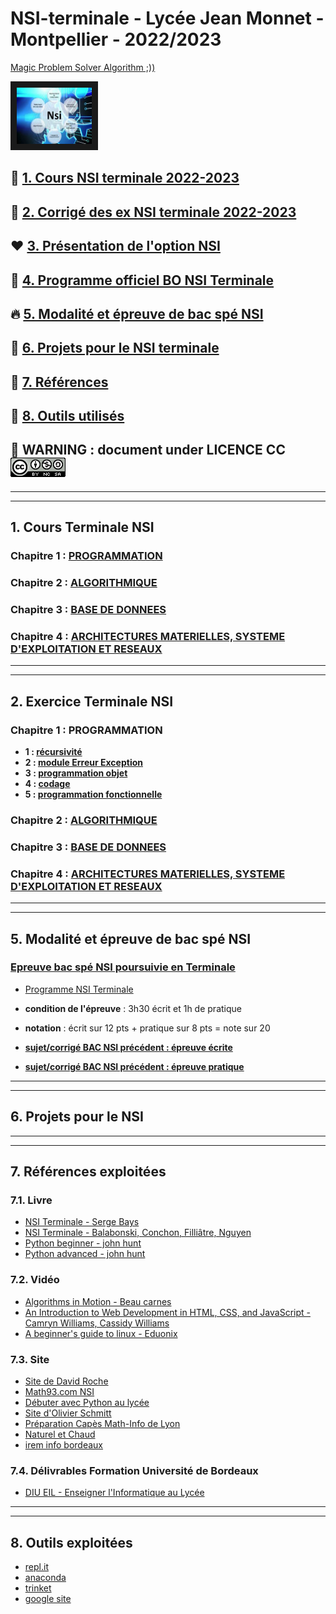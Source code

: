 # NSI-terminale - Lycée Jean Monnet - Montpellier - 2022/2023

[Magic Problem Solver Algorithm ;))](https://proftomcrick.com/2011/04/26/feynman-problem-solving-algorithm/)

<a href="https://www.youtube.com/watch?v=gpJvvH8JFn4" target="_blank"><img src="https://github.com/Math13Net/NSI-premiere/blob/master/nsi.jpg" alt="NSI Première" width="120" height="90" border="10" /></a>

## 🚀 [1. Cours NSI terminale 2022-2023](#cours)

## 🎃 [2. Corrigé des ex NSI terminale 2022-2023](#ex)

## ❤️ [3. Présentation de l'option NSI](https://youtu.be/bH_zIqCe6Ks)

## 🌈 [4. Programme officiel BO NSI Terminale](https://cache.media.education.gouv.fr/file/SPE8_MENJ_25_7_2019/93/3/spe247_annexe_1158933.pdf)

## 🔥 [5. Modalité et épreuve de bac spé NSI](#bac)

## 👷 [6. Projets pour le NSI terminale](#projet)

## 📜 [7. Références](#reference)

## 🔑 [8. Outils utilisés](#outil)

## 🔐 WARNING : document under LICENCE CC ![Licence CC](https://github.com/Math13Net/NSI-premiere/blob/master/licence%20CC.png)

------------------------------------------------------------------------------------------------
------------------------------------------------------------------------------------------------

## <a name="cours"></a> 1. Cours Terminale NSI

### Chapitre 1 : [PROGRAMMATION](https://sites.google.com/view/nsi-programmation/accueil)
### Chapitre 2 : [ALGORITHMIQUE](https://sites.google.com/view/nsi-algorithmique/accueil)
### Chapitre 3 : [BASE DE DONNEES](https://sites.google.com/view/nsi-bdd/accueil)
### Chapitre 4 : [ARCHITECTURES MATERIELLES, SYSTEME D'EXPLOITATION ET RESEAUX](https://sites.google.com/view/nsi-archi-syst-reseaux/asr)


------------------------------------------------------------------------------------------------
------------------------------------------------------------------------------------------------

## <a name="ex"></a> 2. Exercice Terminale NSI

### Chapitre 1 : PROGRAMMATION
* __1 : [récursivité](https://github.com/Math13Net/terminale_NSI/blob/master/recursivite.ipynb)__
* __2 : [module Erreur Exception](https://github.com/Math13Net/terminale_NSI/blob/master/module_erreur_exception.ipynb)__
* __3 : [programmation objet]()__
* __4 : [codage]()__
* __5 : [programmation fonctionnelle]()__

### Chapitre 2 : [ALGORITHMIQUE](https://sites.google.com/view/nsi-algorithmique/accueil)



### Chapitre 3 : [BASE DE DONNEES](https://sites.google.com/view/nsi-bdd/accueil)



### Chapitre 4 : [ARCHITECTURES MATERIELLES, SYSTEME D'EXPLOITATION ET RESEAUX](https://sites.google.com/view/nsi-archi-syst-reseaux/asr)



------------------------------------------------------------------------------------------------
------------------------------------------------------------------------------------------------

## <a name="bac"></a> 5. Modalité et épreuve de bac spé NSI

### [Epreuve bac spé NSI poursuivie en Terminale](https://www.education.gouv.fr/pid285/bulletin_officiel.html?cid_bo=149244)
* [Programme NSI Terminale](https://cache.media.education.gouv.fr/file/SPE8_MENJ_25_7_2019/93/3/spe247_annexe_1158933.pdf)

* __condition de l'épreuve__ : 3h30 écrit et 1h de pratique

* __notation__ : écrit sur 12 pts + pratique sur 8 pts = note sur 20 

* __[sujet/corrigé BAC NSI précédent : épreuve écrite](https://kxs.fr/sujets/terminale-ecrit)__

* __[sujet/corrigé BAC NSI précédent : épreuve pratique](https://kxs.fr/sujets/terminale-pratique)__


------------------------------------------------------------------------------------------------
------------------------------------------------------------------------------------------------
## <a name="projet"></a> 6. Projets pour le NSI



------------------------------------------------------------------------------------------------
------------------------------------------------------------------------------------------------

## <a name="reference"></a> 7. Références exploitées

### 7.1. Livre
  * [NSI Terminale - Serge Bays](https://www.editions-ellipses.fr/accueil/14459-26812-specialite-numerique-et-sciences-informatiques-terminale-2e-edition-9782340071209.html#/1-format_disponible-broche)
  * [NSI Terminale - Balabonski, Conchon, Filliâtre, Nguyen](https://www.nsi-terminale.fr/)
  * [Python beginner - john hunt](https://link.springer.com/book/10.1007/978-3-030-20290-3)
  * [Python advanced - john hunt](https://link.springer.com/book/10.1007/978-3-030-25943-3)  
  

### 7.2. Vidéo
  * [Algorithms in Motion - Beau carnes](https://www.manning.com/livevideo/algorithms-in-motion)
  * [An Introduction to Web Development in HTML, CSS, and JavaScript - Camryn Williams, Cassidy Williams](https://www.oreilly.com/library/view/an-introduction-to/9781491923320/)
  * [A beginner's guide to linux - Eduonix](https://github.com/PacktPublishing/A-Beginners-Guide-to-Linux)

### 7.3. Site
 * [Site de David Roche](https://pixees.fr/informatiquelycee/n_site/)
 * [Math93.com NSI](https://www.math93.com/lycee/nsi-1ere.html)
 * [Débuter avec Python au lycée](http://python.lycee.free.fr/)
 * [Site d'Olivier Schmitt](http://olivierschmitt.fr/)
 * [Préparation Capès Math-Info de Lyon](https://perso.liris.cnrs.fr/nicolas.pronost/UCBL/CapesInfo/#ressources)
 * [Naturel et Chaud](https://github.com/NaturelEtChaud/NSI-Terminale)
 * [irem info bordeaux](https://www.labri.fr/perso/baudon/IremInfo/pmwiki.php/Main/HomePage)

### 7.4. Délivrables Formation Université de Bordeaux
 * [DIU EIL - Enseigner l'Informatique au Lycée](https://moodle1.u-bordeaux.fr/course/view.php?id=4719)

------------------------------------------------------------------------------------------------
------------------------------------------------------------------------------------------------

## <a name="outil"></a> 8. Outils exploitées

 * [repl.it](https://replit.com/)
 * [anaconda](https://www.anaconda.com/products/distribution)
 * [trinket](https://trinket.io/)
 * [google site](https://workspace.google.com/intl/fr/products/sites/?utm_source=google&utm_medium=cpc&utm_campaign=emea-fr-all-fr-dr-bkws-all-all-trial-e-t1-1011339&utm_content=text-ad-crnurturectrl-none-DEV_c-CRE_305816770508-ADGP_Hybrid%20%7C%20BKWS%20-%20EXA%20%7C%20Txt%20~%20Sites%20~%20General-KWID_43700037972997128-kwd-975450440-userloc_9055318&utm_term=KW_google%20site-g&ds_rl=1259922&ds_rl=1289227&gclid=EAIaIQobChMIorTokdzx-QIV8gUGAB3_0wMOEAAYASAAEgIu1_D_BwE&gclsrc=aw.ds)




